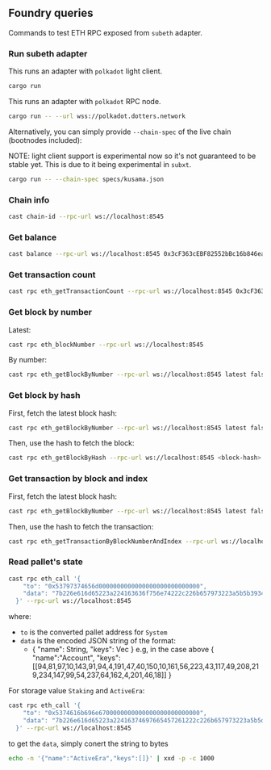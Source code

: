 ## Foundry queries

Commands to test ETH RPC exposed from `subeth` adapter.

### Run subeth adapter

This runs an adapter with `polkadot` light client.

```sh 
cargo run
```

This runs an adapter with `polkadot` RPC node.

```sh
cargo run -- --url wss://polkadot.dotters.network
```

Alternatively, you can simply provide `--chain-spec` of the live chain (bootnodes included):

NOTE: light client support is experimental now so it's not guaranteed to be stable yet. This is due to it being experimental in `subxt`.

```sh
cargo run -- --chain-spec specs/kusama.json
```

### Chain info

```sh
cast chain-id --rpc-url ws://localhost:8545
```

### Get balance

```sh
cast balance --rpc-url ws://localhost:8545 0x3cF363cEBF82552bBc16b846eaD5fe0B416519F5
```


### Get transaction count

```sh
cast rpc eth_getTransactionCount --rpc-url ws://localhost:8545 0x3cF363cEBF82552bBc16b846eaD5fe0B416519F5 latest
```

### Get block by number

Latest:

```sh
cast rpc eth_blockNumber --rpc-url ws://localhost:8545
```

By number:

```sh
cast rpc eth_getBlockByNumber --rpc-url ws://localhost:8545 latest false
```

### Get block by hash

First, fetch the latest block hash:

```sh
cast rpc eth_getBlockByNumber --rpc-url ws://localhost:8545 latest false
```

Then, use the hash to fetch the block:

```sh
cast rpc eth_getBlockByHash --rpc-url ws://localhost:8545 <block-hash> false
```

### Get transaction by block and index

First, fetch the latest block hash:

```sh
cast rpc eth_getBlockByNumber --rpc-url ws://localhost:8545 latest false
```

Then, use the hash to fetch the transaction:

```sh
cast rpc eth_getTransactionByBlockNumberAndIndex --rpc-url ws://localhost:8545 <block-number> 0
```


### Read pallet's state

```sh
cast rpc eth_call '{
    "to": "0x53797374656d0000000000000000000000000000",
    "data": "7b226e616d65223a224163636f756e74222c226b657973223a5b5b39342c38312c39372c31302c3134332c39312c39342c342c3139312c34372c34302c3135302c31302c3136312c35362c3232332c34332c3131372c34392c3230382c3231392c3233342c3134372c39392c35342c3233372c36342c3136322c342c3230312c34362c31385d5d7d",
  }' --rpc-url ws://localhost:8545
```

where:
- `to` is the converted pallet address for `System`
- `data` is the encoded JSON string of the format:
  - {
    "name": String,
    "keys": Vec<Bytes>
    }
  e.g, in the case above
  {
    "name":"Account",
    "keys":[[94,81,97,10,143,91,94,4,191,47,40,150,10,161,56,223,43,117,49,208,219,234,147,99,54,237,64,162,4,201,46,18]]
  }

For storage value `Staking` and `ActiveEra`:


```sh
cast rpc eth_call '{
    "to": "0x5374616b696e6700000000000000000000000000",
    "data": "7b226e616d65223a22416374697665457261222c226b657973223a5b5d7d",
  }' --rpc-url ws://localhost:8545
```

to get the `data`, simply conert the string to bytes

```sh
echo -n '{"name":"ActiveEra","keys":[]}' | xxd -p -c 1000
```
